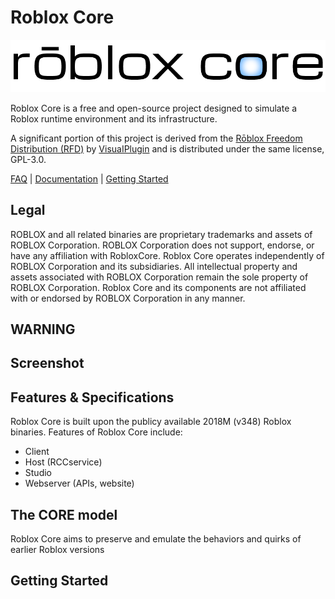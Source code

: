 # Roblox Core

![Roblox Core logo](https://github.com/orblua/RobloxCore/blob/main/Roblox%20Core%20logo.png)

Roblox Core is a free and open-source project designed to simulate a Roblox runtime environment and its infrastructure.

A significant portion of this project is derived from the [Rōblox Freedom Distribution (RFD)](https://github.com/Windows81/Roblox-Freedom-Distribution) by [VisuaIPlugin](https://github.com/Windows81) and is distributed under the same license, GPL-3.0.

[FAQ](Documentation/FAQ.md) | [Documentation](#how-do-i-read-the-documentation) | [Getting Started](##getting-started)

## Legal
ROBLOX and all related binaries are proprietary trademarks and assets of ROBLOX Corporation. ROBLOX Corporation does not support, endorse, or have any affiliation with RobloxCore. Roblox Core operates independently of ROBLOX Corporation and its subsidiaries. All intellectual property and assets associated with ROBLOX Corporation remain the sole property of ROBLOX Corporation. Roblox Core and its components are not affiliated with or endorsed by ROBLOX Corporation in any manner.

## WARNING

## Screenshot

## Features & Specifications
Roblox Core is built upon the publicy available 2018M (v348) Roblox binaries. Features of Roblox Core include:

* Client
* Host (RCCservice)
* Studio
* Webserver (APIs, website)

## The CORE model
Roblox Core aims to preserve and emulate the behaviors and quirks of earlier Roblox versions

## Getting Started
